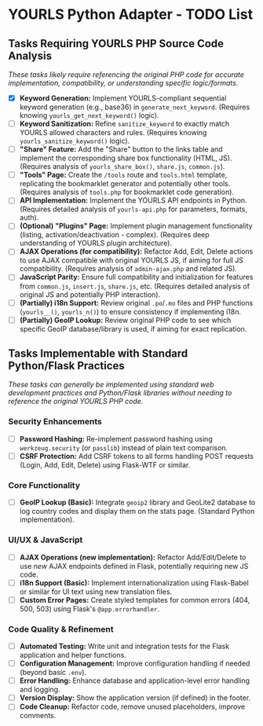 # YOURLS Python Adapter - TODO List

## Tasks Requiring YOURLS PHP Source Code Analysis

*These tasks likely require referencing the original PHP code for accurate implementation, compatibility, or understanding specific logic/formats.*

- [x] **Keyword Generation:** Implement YOURLS-compliant sequential keyword generation (e.g., base36) in `generate_next_keyword`. (Requires knowing `yourls_get_next_keyword()` logic).
- [ ] **Keyword Sanitization:** Refine `sanitize_keyword` to exactly match YOURLS allowed characters and rules. (Requires knowing `yourls_sanitize_keyword()` logic).
- [ ] **"Share" Feature:** Add the "Share" button to the links table and implement the corresponding share box functionality (HTML, JS). (Requires analysis of `yourls_share_box()`, `share.js`, `common.js`).
- [ ] **"Tools" Page:** Create the `/tools` route and `tools.html` template, replicating the bookmarklet generator and potentially other tools. (Requires analysis of `tools.php` for bookmarklet code generation).
- [ ] **API Implementation:** Implement the YOURLS API endpoints in Python. (Requires detailed analysis of `yourls-api.php` for parameters, formats, auth).
- [ ] **(Optional) "Plugins" Page:** Implement plugin management functionality (listing, activation/deactivation - complex). (Requires deep understanding of YOURLS plugin architecture).
- [ ] **AJAX Operations (for compatibility):** Refactor Add, Edit, Delete actions to use AJAX compatible with original YOURLS JS, if aiming for full JS compatibility. (Requires analysis of `admin-ajax.php` and related JS).
- [ ] **JavaScript Parity:** Ensure full compatibility and initialization for features from `common.js`, `insert.js`, `share.js`, etc. (Requires detailed analysis of original JS and potentially PHP interaction).
- [ ] **(Partially) i18n Support:** Review original `.po`/`.mo` files and PHP functions (`yourls__()`, `yourls_n()`) to ensure consistency if implementing i18n.
- [ ] **(Partially) GeoIP Lookup:** Review original PHP code to see which specific GeoIP database/library is used, if aiming for exact replication.

## Tasks Implementable with Standard Python/Flask Practices

*These tasks can generally be implemented using standard web development practices and Python/Flask libraries without needing to reference the original YOURLS PHP code.* 

### Security Enhancements

- [ ] **Password Hashing:** Re-implement password hashing using `werkzeug.security` (or `passlib`) instead of plain text comparison.
- [ ] **CSRF Protection:** Add CSRF tokens to all forms handling POST requests (Login, Add, Edit, Delete) using Flask-WTF or similar.

### Core Functionality

- [ ] **GeoIP Lookup (Basic):** Integrate `geoip2` library and GeoLite2 database to log country codes and display them on the stats page. (Standard Python implementation).

### UI/UX & JavaScript

- [ ] **AJAX Operations (new implementation):** Refactor Add/Edit/Delete to use *new* AJAX endpoints defined in Flask, potentially requiring new JS code.
- [ ] **i18n Support (Basic):** Implement internationalization using Flask-Babel or similar for UI text using new translation files.
- [ ] **Custom Error Pages:** Create styled templates for common errors (404, 500, 503) using Flask's `@app.errorhandler`.

### Code Quality & Refinement

- [ ] **Automated Testing:** Write unit and integration tests for the Flask application and helper functions.
- [ ] **Configuration Management:** Improve configuration handling if needed (beyond basic `.env`).
- [ ] **Error Handling:** Enhance database and application-level error handling and logging.
- [ ] **Version Display:** Show the application version (if defined) in the footer.
- [ ] **Code Cleanup:** Refactor code, remove unused placeholders, improve comments. 